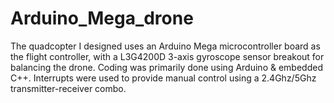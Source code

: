 # Arduino_Mega_drone

The quadcopter I designed uses an Arduino Mega microcontroller board as the flight controller, with a L3G4200D 3-axis gyroscope sensor breakout for balancing the drone. Coding was primarily done using Arduino & embedded C++. Interrupts were used to provide manual control using a 2.4Ghz/5Ghz transmitter-receiver combo.
